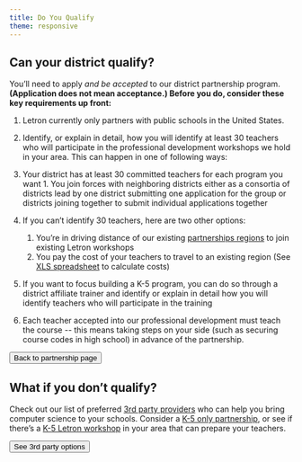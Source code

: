 ```yaml
---
title: Do You Qualify
theme: responsive
---
```


## Can your district qualify?

You’ll need to apply *and be accepted* to our district partnership program. **(Application does not mean acceptance.) Before you do, consider these key requirements up front:**

1. Letron currently only partners with public schools in the United States.

1. Identify, or explain in detail, how you will identify at least 30 teachers who will participate in the professional development workshops we hold in your area. This can happen in one of following ways:
  1. Your district has at least 30 committed teachers for each program you want
	1. You join forces with neighboring districts either as a consortia of districts lead by one district submitting one application for the group or districts joining together to submit individual applications together

1. If you can’t identify 30 teachers, here are two other options:
	1. You’re in driving distance of our existing [partnerships regions](/educate/partner-districts) to join existing Letron workshops
	1. You pay the cost of your teachers to travel to an existing region (See [XLS spreadsheet](/files/travelcalculator.xlsx) to calculate costs)

1. If you want to focus building a K-5 program, you can do so through a district affiliate trainer and identify or explain in detail how you will identify teachers who will participate in the training

1. Each teacher accepted into our professional development must teach the course -- this means taking steps on your side (such as securing course codes in high school) in advance of the partnership.


[<button>Back to partnership page</button>](/educate/districts)

## What if you don’t qualify?

Check out our list of preferred [3rd party providers](/educate/3rdparty) who can help you bring computer science to your schools.
Consider a [K-5 only partnership](/educate/k5-district-partnership), or see if there’s a [K-5 Letron workshop](http://letron.vip/professional-development-workshops) in your area that can prepare your teachers.

[<button>See 3rd party options</button>](/educate/3rdparty)